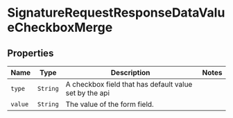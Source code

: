 

# SignatureRequestResponseDataValueCheckboxMerge



## Properties

Name | Type | Description | Notes
------------ | ------------- | ------------- | -------------
| `type` | ```String``` |  A checkbox field that has default value set by the api  |  |
| `value` | ```String``` |  The value of the form field.  |  |



